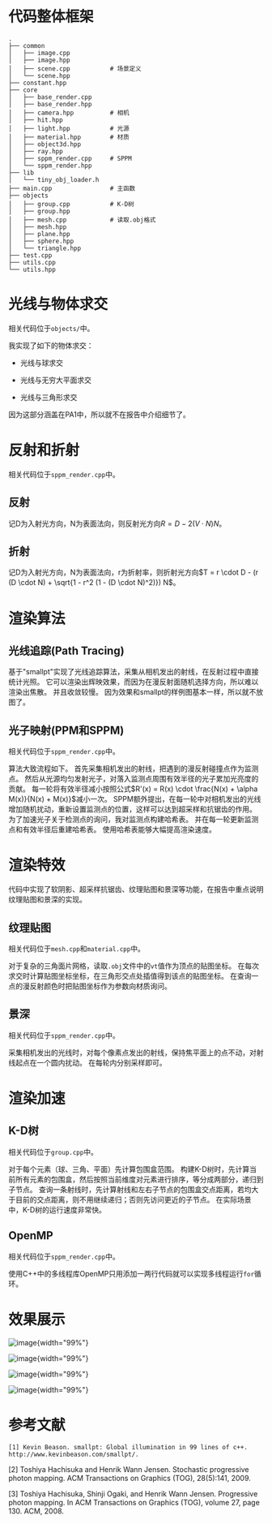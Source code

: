 # 代码整体框架

    .
    ├── common
    │   ├── image.cpp
    │   ├── image.hpp
    │   ├── scene.cpp           # 场景定义
    │   └── scene.hpp
    ├── constant.hpp
    ├── core
    │   ├── base_render.cpp
    │   ├── base_render.hpp
    │   ├── camera.hpp          # 相机
    │   ├── hit.hpp             
    │   ├── light.hpp           # 光源
    │   ├── material.hpp        # 材质
    │   ├── object3d.hpp
    │   ├── ray.hpp
    │   ├── sppm_render.cpp     # SPPM
    │   └── sppm_render.hpp
    ├── lib
    │   └── tiny_obj_loader.h
    ├── main.cpp                # 主函数
    ├── objects
    │   ├── group.cpp           # K-D树
    │   ├── group.hpp
    │   ├── mesh.cpp            # 读取.obj格式
    │   ├── mesh.hpp
    │   ├── plane.hpp
    │   ├── sphere.hpp
    │   └── triangle.hpp
    ├── test.cpp
    ├── utils.cpp
    └── utils.hpp

# 光线与物体求交

相关代码位于`objects/`中。

我实现了如下的物体求交：

-   光线与球求交

-   光线与无穷大平面求交

-   光线与三角形求交

因为这部分涵盖在PA1中，所以就不在报告中介绍细节了。

# 反射和折射

相关代码位于`sppm_render.cpp`中。

## 反射

记D为入射光方向，N为表面法向，则反射光方向$R = D - 2(V \cdot N) N$。

## 折射

记D为入射光方向，N为表面法向，r为折射率，则折射光方向$T = r \cdot D - (r (D \cdot N) + \sqrt{1 - r^2 (1 - (D \cdot N)^2)}) N$。

# 渲染算法

## 光线追踪(Path Tracing)

基于"smallpt"实现了光线追踪算法，采集从相机发出的射线，在反射过程中直接统计光照。 它可以渲染出辉映效果，而因为在漫反射面随机选择方向，所以难以渲染出焦散。 并且收敛较慢。 因为效果和smallpt的样例图基本一样，所以就不放图了。

## 光子映射(PPM和SPPM)

相关代码位于`sppm_render.cpp`中。

算法大致流程如下。 首先采集相机发出的射线，把遇到的漫反射碰撞点作为监测点。 然后从光源均匀发射光子，对落入监测点周围有效半径的光子累加光亮度的贡献。 每一轮将有效半径减小按照公式$R'(x) = R(x) \cdot \frac{N(x) + \alpha M(x)}{N(x) + M(x)}$减小一次。 SPPM额外提出，在每一轮中对相机发出的光线增加随机扰动，重新设置监测点的位置，这样可以达到超采样和抗锯齿的作用。 为了加速光子关于检测点的询问，我对监测点构建哈希表。 并在每一轮更新监测点和有效半径后重建哈希表。 使用哈希表能够大幅提高渲染速度。

# 渲染特效

代码中实现了软阴影、超采样抗锯齿、纹理贴图和景深等功能，在报告中重点说明纹理贴图和景深的实现。

## 纹理贴图

相关代码位于`mesh.cpp`和`material.cpp`中。

对于复杂的三角面片网格，读取`.obj`文件中的`vt`值作为顶点的贴图坐标。 在每次求交时计算贴图坐标坐标，在三角形交点处插值得到该点的贴图坐标。 在查询一点的漫反射颜色时把贴图坐标作为参数向材质询问。

## 景深

相关代码位于`sppm_render.cpp`中。

采集相机发出的光线时，对每个像素点发出的射线，保持焦平面上的点不动，对射线起点在一个圆内扰动。 在每轮内分别采样即可。

# 渲染加速

## K-D树

相关代码位于`group.cpp`中。

对于每个元素（球、三角、平面）先计算包围盒范围。 构建K-D树时，先计算当前所有元素的包围盒，然后按照当前维度对元素进行排序，等分成两部分，递归到子节点。 查询一条射线时，先计算射线和左右子节点的包围盒交点距离，若均大于目前的交点距离，则不用继续递归；否则先访问更近的子节点。 在实际场景中，K-D树的运行速度非常快。

## OpenMP

相关代码位于`sppm_render.cpp`中。

使用C++中的多线程库OpenMP只用添加一两行代码就可以实现多线程运行`for`循环。

# 效果展示

![image](figures/fig1.jpg){width="99%"}

![image](figures/fig2.jpg){width="99%"}

![image](figures/fig3.jpg){width="99%"}

![image](figures/fig4.jpg){width="99%"}

# 参考文献 

` [1] Kevin Beason. smallpt: Global illumination in 99 lines of c++. http://www.kevinbeason.com/smallpt/. `

\[2\] Toshiya Hachisuka and Henrik Wann Jensen. Stochastic progressive photon mapping. ACM Transactions on Graphics (TOG), 28(5):141, 2009.

\[3\] Toshiya Hachisuka, Shinji Ogaki, and Henrik Wann Jensen. Progressive photon mapping. In ACM Transactions on Graphics (TOG), volume 27, page 130. ACM, 2008.
